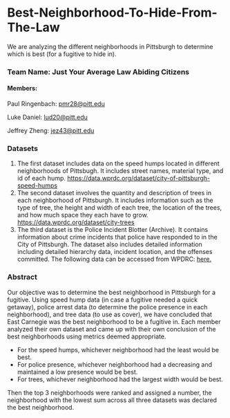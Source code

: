 # Best-Neighborhood-To-Hide-From-The-Law
We are analyzing the different neighborhoods in Pittsburgh to determine which is best (for a fugitive to hide in).

### Team Name: Just Your Average Law Abiding Citizens


#### Members:


   Paul Ringenbach: pmr28@pitt.edu
  
   Luke Daniel: lud20@pitt.edu
  
   Jeffrey Zheng: jez43@pitt.edu
  
  
 
 ### Datasets
 1. The first dataset includes data on the speed humps located in different neighborhoods of Pittsbugh. It includes street names, material type, and id of each hump. https://data.wprdc.org/dataset/city-of-pittsburgh-speed-humps
 2. The second dataset involves the quantity and description of trees in each neighborhood of Pittsburgh. It includes information such as the type of tree, the height and width of each tree, the location of the trees, and how much space they each have to grow. https://data.wprdc.org/dataset/city-trees
 3. The third dataset is the Police Incident Blotter (Archive). It contains information about crime incidents that police have responded to in the City of Pittsburgh. The dataset also includes detailed information including detailed hierarchy data, incident location, and the offenses committed. The following data can be accessed from WPDRC: [here.](https://data.wprdc.org/dataset/uniform-crime-reporting-data)

### Abstract
Our objective was to determine the best neighborhood in Pittsburgh for a fugitive. Using speed hump data (in case a fugitive needed a quick getaway), police arrest data (to determine the police presence in each neighborhood), and tree data (to use as cover), we have concluded that East Carnegie was the best neighborhood to be a fugitive in. Each member analyzed their own dataset and came up with their own conclusion of the best neighborhoods using metrics deemed appropriate. 
   - For the speed humps, whichever neighborhood had the least would be best. 
   - For police presence, whichever neighborhood had a decreasing and maintained a low presence would be best.
   - For trees, whichever neighborhood had the largest width would be best.

Then the top 3 neighborhoods were ranked and assigned a number, the neighborhood with the lowest sum across all three datasets was declared the best neighborhood.
